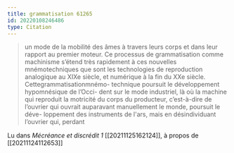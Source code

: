 ```yaml
---
title: grammatisation 61265
id: 20220108246486
type: Citation
---
```


> un mode de la mobilité des âmes à travers leurs corps et dans leur rapport au premier moteur. Ce processus de grammatisation comme machinisme s’étend très rapidement à ces nouvelles mnémotechniques que sont les technologies de reproduction analogique au XIXe siècle, et numérique à la fin du XXe siècle. Cettegrammatisationmnémo- technique poursuit le développement hypomnésique de l’Occi- dent sur le mode industriel, là où la machine qui reproduit la motricité du corps du producteur, c’est-à-dire de l’ouvrier qui ouvrait auparavant manuellement le monde, poursuit le déve- loppement des instruments de l'ars, mais en désindividuant l’ouvrier qui, perdant

Lu dans *Mécréance et discrédit 1* [[20211125162124]], à propos de [[20211124112653]]